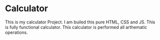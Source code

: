 # Calculator
This is my calculator Project. I am builed this pure HTML, CSS and JS. This is fully functional calculator. This calculator is performed all arthematic operations.
